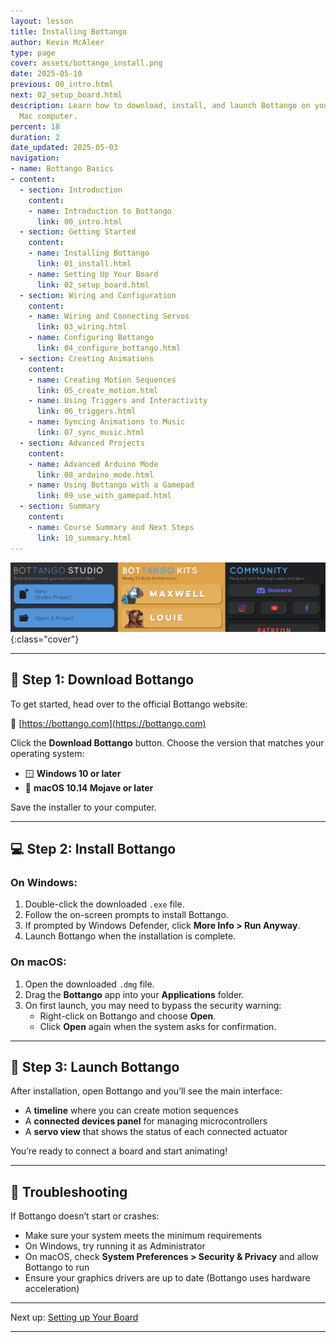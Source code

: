 ```yaml
---
layout: lesson
title: Installing Bottango
author: Kevin McAleer
type: page
cover: assets/bottango_install.png
date: 2025-05-10
previous: 00_intro.html
next: 02_setup_board.html
description: Learn how to download, install, and launch Bottango on your Windows or
  Mac computer.
percent: 18
duration: 2
date_updated: 2025-05-03
navigation:
- name: Bottango Basics
- content:
  - section: Introduction
    content:
    - name: Introduction to Bottango
      link: 00_intro.html
  - section: Getting Started
    content:
    - name: Installing Bottango
      link: 01_install.html
    - name: Setting Up Your Board
      link: 02_setup_board.html
  - section: Wiring and Configuration
    content:
    - name: Wiring and Connecting Servos
      link: 03_wiring.html
    - name: Configuring Bottango
      link: 04_configure_bottango.html
  - section: Creating Animations
    content:
    - name: Creating Motion Sequences
      link: 05_create_motion.html
    - name: Using Triggers and Interactivity
      link: 06_triggers.html
    - name: Syncing Animations to Music
      link: 07_sync_music.html
  - section: Advanced Projects
    content:
    - name: Advanced Arduino Mode
      link: 08_arduino_mode.html
    - name: Using Bottango with a Gamepad
      link: 09_use_with_gamepad.html
  - section: Summary
    content:
    - name: Course Summary and Next Steps
      link: 10_summary.html
---
```



![Cover](assets/intro.png){:class="cover"}

---

## 💾 Step 1: Download Bottango

To get started, head over to the official Bottango website:

🔗 [https://bottango.com](https://bottango.com)

Click the **Download Bottango** button. Choose the version that matches your operating system:

- 🪟 **Windows 10 or later**
- 🍎 **macOS 10.14 Mojave or later**

Save the installer to your computer.

---

## 💻 Step 2: Install Bottango

### On Windows:

1. Double-click the downloaded `.exe` file.
2. Follow the on-screen prompts to install Bottango.
3. If prompted by Windows Defender, click **More Info > Run Anyway**.
4. Launch Bottango when the installation is complete.

### On macOS:

1. Open the downloaded `.dmg` file.
2. Drag the **Bottango** app into your **Applications** folder.
3. On first launch, you may need to bypass the security warning:
   - Right-click on Bottango and choose **Open**.
   - Click **Open** again when the system asks for confirmation.

---

## 🧪 Step 3: Launch Bottango

After installation, open Bottango and you’ll see the main interface:

- A **timeline** where you can create motion sequences
- A **connected devices panel** for managing microcontrollers
- A **servo view** that shows the status of each connected actuator

You’re ready to connect a board and start animating!

---

## 🧰 Troubleshooting

If Bottango doesn’t start or crashes:

- Make sure your system meets the minimum requirements
- On Windows, try running it as Administrator
- On macOS, check **System Preferences > Security & Privacy** and allow Bottango to run
- Ensure your graphics drivers are up to date (Bottango uses hardware acceleration)

---

Next up: [Setting up Your Board](03_setup_board.md)

---
